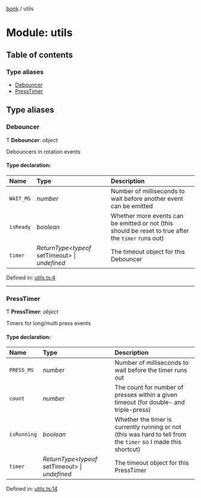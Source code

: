 [bonk](../README.md) / utils

# Module: utils

## Table of contents

### Type aliases

- [Debouncer](utils.md#debouncer)
- [PressTimer](utils.md#presstimer)

## Type aliases

### Debouncer

Ƭ **Debouncer**: *object*

Debouncers in rotation events

#### Type declaration:

Name | Type | Description |
:------ | :------ | :------ |
`WAIT_MS` | *number* | Number of milliseconds to wait before another event can be emitted   |
`isReady` | *boolean* | Whether more events can be emitted or not (this should be reset to true after the `timer` runs out)   |
`timer` | *ReturnType*<*typeof* setTimeout\> \| *undefined* | The timeout object for this Debouncer   |

Defined in: [utils.ts:4](https://github.com/expandrew/media-cube/blob/02306f2/bonk/src/devices/utils.ts#L4)

___

### PressTimer

Ƭ **PressTimer**: *object*

Timers for long/multi press events

#### Type declaration:

Name | Type | Description |
:------ | :------ | :------ |
`PRESS_MS` | *number* | Number of milliseconds to wait before the timer runs out   |
`count` | *number* | The count for number of presses within a given timeout (for double- and triple-press)   |
`isRunning` | *boolean* | Whether the timer is currently running or not (this was hard to tell from the `timer` so I made this shortcut)   |
`timer` | *ReturnType*<*typeof* setTimeout\> \| *undefined* | The timeout object for this PressTimer   |

Defined in: [utils.ts:14](https://github.com/expandrew/media-cube/blob/02306f2/bonk/src/devices/utils.ts#L14)
